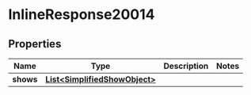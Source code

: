 

# InlineResponse20014

## Properties

Name | Type | Description | Notes
------------ | ------------- | ------------- | -------------
**shows** | [**List&lt;SimplifiedShowObject&gt;**](SimplifiedShowObject.md) |  | 



